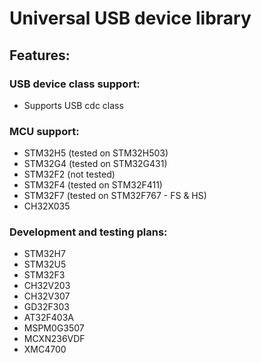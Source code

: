 # Universal USB device library

## Features:

### USB device class support:
- Supports USB cdc class

### MCU support:
- STM32H5 (tested on STM32H503)
- STM32G4 (tested on STM32G431)
- STM32F2 (not tested)
- STM32F4 (tested on STM32F411)
- STM32F7 (tested on STM32F767 - FS & HS)
- CH32X035

### Development and testing plans:
- STM32H7
- STM32U5
- STM32F3
- CH32V203
- CH32V307
- GD32F303
- AT32F403A
- MSPM0G3507
- MCXN236VDF
- XMC4700
